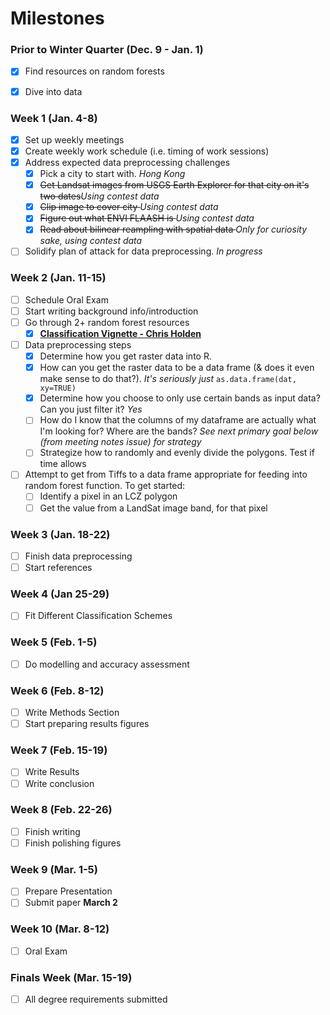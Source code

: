 # Milestones

### Prior to Winter Quarter (Dec. 9 - Jan. 1)

* [x] Find resources on random forests
* [x] Dive into data


### Week 1 (Jan. 4-8)

* [x] Set up weekly meetings
* [x] Create weekly work schedule (i.e. timing of work sessions)
* [x] Address expected data preprocessing challenges
    * [x] Pick a city to start with. *Hong Kong*
    * [x] <del>Get Landsat images from USGS Earth Explorer for  that city on it's two dates</del>*Using contest data*
    * [x] <del>Clip image to cover city </del>*Using contest data*
    * [x] <del>Figure out what ENVI FLAASH is </del>*Using contest data*
    * [x] <del>Read about bilinear reampling with spatial data </del>*Only for curiosity sake, using contest data*
* [ ] Solidify plan of attack for data preprocessing. *In progress*

### Week 2 (Jan. 11-15)

* [ ] Schedule Oral Exam 
* [ ] Start writing background info/introduction
* [ ] Go through 2+ random forest resources
     * [x] [**Classification Vignette - Chris Holden**](http://ceholden.github.io/open-geo-tutorial/R/chapter_5_classification.html)
* [ ] Data preprocessing steps
     * [x] Determine how you get raster data into R.
     * [x] How can you get the raster data to be a data frame (& does it even make sense to do that?). *It's seriously just* `as.data.frame(dat, xy=TRUE)`
     * [x] Determine how you choose to only use certain bands as input data? Can you just filter it? *Yes*
     * [ ] How do I know that the columns of my dataframe are actually what I'm looking for? Where are the bands? *See next primary goal below (from meeting notes issue) for strategy*
     * [ ] Strategize how to randomly and evenly divide the polygons. Test if time allows
* [ ] Attempt to get from Tiffs to a data frame appropriate for feeding into random forest function.  To get started:
     * [ ] Identify a pixel in an LCZ polygon 
     * [ ] Get the value from a LandSat image band, for that pixel
      
### Week 3 (Jan. 18-22)

* [ ] Finish data preprocessing
* [ ] Start references

### Week 4 (Jan 25-29)

* [ ] Fit Different Classification Schemes

### Week 5 (Feb. 1-5)

* [ ] Do modelling and accuracy assessment

### Week 6 (Feb. 8-12)

* [ ] Write Methods Section
* [ ] Start preparing results figures

### Week 7 (Feb. 15-19)

* [ ] Write Results
* [ ] Write conclusion

### Week 8 (Feb. 22-26)

* [ ] Finish writing
* [ ] Finish polishing figures

### Week 9 (Mar. 1-5)

* [ ] Prepare Presentation
* [ ] Submit paper **March 2**

### Week 10 (Mar. 8-12)

* [ ] Oral Exam

### Finals Week (Mar. 15-19)

* [ ] All degree requirements submitted

